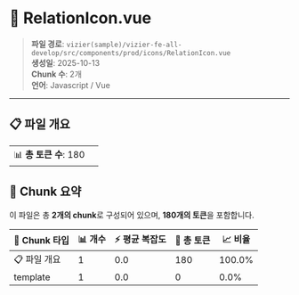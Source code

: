 # 📄 RelationIcon.vue

> **파일 경로**: `vizier(sample)/vizier-fe-all-develop/src/components/prod/icons/RelationIcon.vue`  
> **생성일**: 2025-10-13  
> **Chunk 수**: 2개  
> **언어**: Javascript / Vue
---


## 📋 파일 개요

| | |
|--|--|
| 📊 **총 토큰 수**: 180 |  |






## 🧩 Chunk 요약

이 파일은 총 **2개의 chunk**로 구성되어 있으며, **180개의 토큰**을 포함합니다.

| 🧩 Chunk 타입 | 📊 개수 | ⚡ 평균 복잡도 | 📝 총 토큰 | 📈 비율 |
|---------------|--------|-------------|----------|--------|
| 📋 파일 개요 | 1 | 0.0 | 180 | 100.0% |
| template | 1 | 0.0 | 0 | 0.0% |

